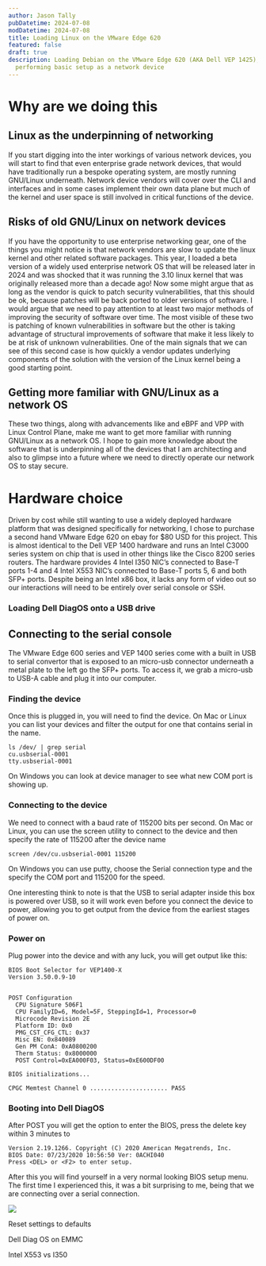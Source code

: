 ```yaml
---
author: Jason Tally
pubDatetime: 2024-07-08
modDatetime: 2024-07-08
title: Loading Linux on the VMware Edge 620
featured: false
draft: true
description: Loading Debian on the VMware Edge 620 (AKA Dell VEP 1425), and
  performing basic setup as a network device
---
```

# Why are we doing this

## Linux as the underpinning of networking

If you start digging into the inter workings of various network devices, you will start to find that even enterprise grade network devices, that would have traditionally run a bespoke operating system, are mostly running GNU/Linux underneath. Network device vendors will cover over the CLI and interfaces and in some cases implement their own data plane but much of the kernel and user space is still involved in critical functions of the device.

## Risks of old GNU/Linux on network devices

If you have the opportunity to use enterprise networking gear, one of the things you might notice is that network vendors are slow to update the linux kernel and other related software packages. This year, I loaded a beta version of a widely used enterprise network OS that will be released later in 2024 and was shocked that it was running the 3.10 linux kernel that was originally released more than a decade ago! Now some might argue that as long as the vendor is quick to patch security vulnerabilities, that this should be ok, because patches will be back ported to older versions of software. I would argue that we need to pay attention to at least two major methods of improving the security of software over time. The most visible of these two is patching of known vulnerabilities in software but the other is taking advantage of structural improvements of software that make it less likely to be at risk of unknown vulnerabilities. One of the main signals that we can see of this second case is how quickly a vendor updates underlying components of the solution with the version of the Linux kernel being a good starting point.

## Getting more familiar with GNU/Linux as a network OS

These two things, along with advancements like and eBPF and VPP with Linux Control Plane, make me want to get more familiar with running GNU/Linux as a network OS. I hope to gain more knowledge about the software that is underpinning all of the devices that I am architecting and also to glimpse into a future where we need to directly operate our network OS to stay secure.

# Hardware choice

Driven by cost while still wanting to use a widely deployed hardware platform that was designed specifically for networking, I chose to purchase a second hand VMware Edge 620 on ebay for $80 USD for this project. This is almost identical to the Dell VEP 1400 hardware and runs an Intel C3000 series system on chip that is used in other things like the Cisco 8200 series routers. The hardware provides 4 Intel I350 NIC’s connected to Base-T ports 1-4 and 4 Intel X553 NIC’s connected to Base-T ports 5, 6 and both SFP+ ports. Despite being an Intel x86 box, it lacks any form of video out so our interactions will need to be entirely over serial console or SSH.

### Loading Dell DiagOS onto a USB drive

## Connecting to the serial console

The VMware Edge 600 series and VEP 1400 series come with a built in USB to serial convertor that is exposed to an micro-usb connector underneath a metal plate to the left go the SFP+ ports. To access it, we grab a micro-usb to USB-A cable and plug it into our computer.

### Finding the device

Once this is plugged in, you will need to find the device. On Mac or Linux you can list your devices and filter the output for one that contains serial in the name.

```
ls /dev/ | grep serial
cu.usbserial-0001
tty.usbserial-0001
```

On Windows you can look at device manager to see what new COM port is showing up.

### Connecting to the device

We need to connect with a baud rate of 115200 bits per second. On Mac or Linux, you can use the screen utility to connect to the device and then specify the rate of 115200 after the device name

```
screen /dev/cu.usbserial-0001 115200 
```

On Windows you can use putty, choose the Serial connection type and the specify the COM port and 115200 for the speed.

One interesting think to note is that the USB to serial adapter inside this box is powered over USB, so it will work even before you connect the device to power, allowing you to get output from the device from the earliest stages of power on.

### Power on

Plug power into the device and with any luck, you will get output like this:

```
BIOS Boot Selector for VEP1400-X
Version 3.50.0.9-10


POST Configuration
  CPU Signature 506F1
  CPU FamilyID=6, Model=5F, SteppingId=1, Processor=0
  Microcode Revision 2E
  Platform ID: 0x0
  PMG_CST_CFG_CTL: 0x37
  Misc EN: 0x840089
  Gen PM ConA: 0xA0800200
  Therm Status: 0x8000000
  POST Control=0xEA000F03, Status=0xE600DF00

BIOS initializations...

CPGC Memtest Channel 0 ...................... PASS
```

### Booting into Dell DiagOS

After POST you will get the option to enter the BIOS, press the delete key within 3 minutes to

```
Version 2.19.1266. Copyright (C) 2020 American Megatrends, Inc.
BIOS Date: 07/23/2020 10:56:50 Ver: 0ACHI040
Press <DEL> or <F2> to enter setup.    
```

After this you will find yourself in a very normal looking BIOS setup menu. The first time I experienced this, it was a bit surprising to me, being that we are connecting over a serial connection.

![](//assets/VMwareedge620BIOS.jpg)

Reset settings to defaults

Dell Diag OS on EMMC

Intel X553 vs I350